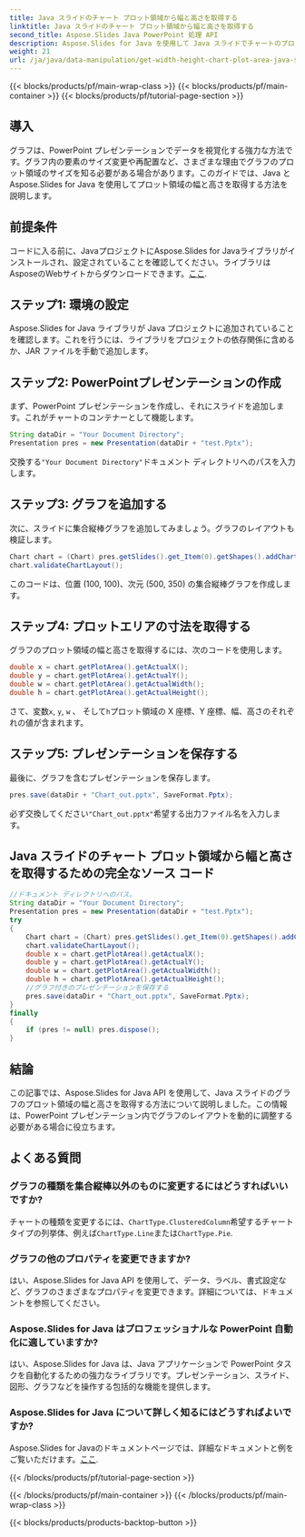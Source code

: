 ```yaml
---
title: Java スライドのチャート プロット領域から幅と高さを取得する
linktitle: Java スライドのチャート プロット領域から幅と高さを取得する
second_title: Aspose.Slides Java PowerPoint 処理 API
description: Aspose.Slides for Java を使用して Java スライドでチャートのプロット領域の寸法を取得する方法を学びます。PowerPoint の自動化スキルを強化します。
weight: 21
url: /ja/java/data-manipulation/get-width-height-chart-plot-area-java-slides/
---
```


{{< blocks/products/pf/main-wrap-class >}}
{{< blocks/products/pf/main-container >}}
{{< blocks/products/pf/tutorial-page-section >}}


## 導入

グラフは、PowerPoint プレゼンテーションでデータを視覚化する強力な方法です。グラフ内の要素のサイズ変更や再配置など、さまざまな理由でグラフのプロット領域のサイズを知る必要がある場合があります。このガイドでは、Java と Aspose.Slides for Java を使用してプロット領域の幅と高さを取得する方法を説明します。

## 前提条件

コードに入る前に、JavaプロジェクトにAspose.Slides for Javaライブラリがインストールされ、設定されていることを確認してください。ライブラリはAsposeのWebサイトからダウンロードできます。[ここ](https://releases.aspose.com/slides/java/).

## ステップ1: 環境の設定

Aspose.Slides for Java ライブラリが Java プロジェクトに追加されていることを確認します。これを行うには、ライブラリをプロジェクトの依存関係に含めるか、JAR ファイルを手動で追加します。

## ステップ2: PowerPointプレゼンテーションの作成

まず、PowerPoint プレゼンテーションを作成し、それにスライドを追加します。これがチャートのコンテナーとして機能します。

```java
String dataDir = "Your Document Directory";
Presentation pres = new Presentation(dataDir + "test.Pptx");
```

交換する`"Your Document Directory"`ドキュメント ディレクトリへのパスを入力します。

## ステップ3: グラフを追加する

次に、スライドに集合縦棒グラフを追加してみましょう。グラフのレイアウトも検証します。

```java
Chart chart = (Chart) pres.getSlides().get_Item(0).getShapes().addChart(ChartType.ClusteredColumn, 100, 100, 500, 350);
chart.validateChartLayout();
```

このコードは、位置 (100, 100)、次元 (500, 350) の集合縦棒グラフを作成します。

## ステップ4: プロットエリアの寸法を取得する

グラフのプロット領域の幅と高さを取得するには、次のコードを使用します。

```java
double x = chart.getPlotArea().getActualX();
double y = chart.getPlotArea().getActualY();
double w = chart.getPlotArea().getActualWidth();
double h = chart.getPlotArea().getActualHeight();
```

さて、変数`x`, `y`, `w` 、 そして`h`プロット領域の X 座標、Y 座標、幅、高さのそれぞれの値が含まれます。

## ステップ5: プレゼンテーションを保存する

最後に、グラフを含むプレゼンテーションを保存します。

```java
pres.save(dataDir + "Chart_out.pptx", SaveFormat.Pptx);
```

必ず交換してください`"Chart_out.pptx"`希望する出力ファイル名を入力します。

## Java スライドのチャート プロット領域から幅と高さを取得するための完全なソース コード

```java
//ドキュメント ディレクトリへのパス。
String dataDir = "Your Document Directory";
Presentation pres = new Presentation(dataDir + "test.Pptx");
try
{
	Chart chart = (Chart) pres.getSlides().get_Item(0).getShapes().addChart(ChartType.ClusteredColumn, 100, 100, 500, 350);
	chart.validateChartLayout();
	double x = chart.getPlotArea().getActualX();
	double y = chart.getPlotArea().getActualY();
	double w = chart.getPlotArea().getActualWidth();
	double h = chart.getPlotArea().getActualHeight();
	//グラフ付きのプレゼンテーションを保存する
	pres.save(dataDir + "Chart_out.pptx", SaveFormat.Pptx);
}
finally
{
	if (pres != null) pres.dispose();
}
```

## 結論

この記事では、Aspose.Slides for Java API を使用して、Java スライドのグラフのプロット領域の幅と高さを取得する方法について説明しました。この情報は、PowerPoint プレゼンテーション内でグラフのレイアウトを動的に調整する必要がある場合に役立ちます。

## よくある質問

### グラフの種類を集合縦棒以外のものに変更するにはどうすればいいですか?

チャートの種類を変更するには、`ChartType.ClusteredColumn`希望するチャートタイプの列挙体、例えば`ChartType.Line`または`ChartType.Pie`.

### グラフの他のプロパティを変更できますか?

はい、Aspose.Slides for Java API を使用して、データ、ラベル、書式設定など、グラフのさまざまなプロパティを変更できます。詳細については、ドキュメントを参照してください。

### Aspose.Slides for Java はプロフェッショナルな PowerPoint 自動化に適していますか?

はい、Aspose.Slides for Java は、Java アプリケーションで PowerPoint タスクを自動化するための強力なライブラリです。プレゼンテーション、スライド、図形、グラフなどを操作する包括的な機能を提供します。

### Aspose.Slides for Java について詳しく知るにはどうすればよいですか?

 Aspose.Slides for Javaのドキュメントページでは、詳細なドキュメントと例をご覧いただけます。[ここ](https://reference.aspose.com/slides/java/).

{{< /blocks/products/pf/tutorial-page-section >}}

{{< /blocks/products/pf/main-container >}}
{{< /blocks/products/pf/main-wrap-class >}}

{{< blocks/products/products-backtop-button >}}
